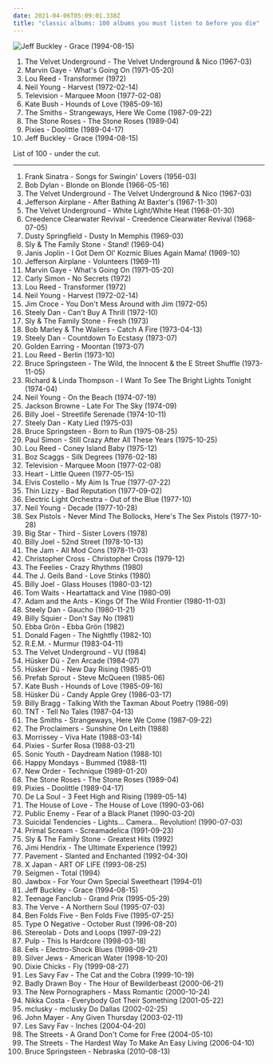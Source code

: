 ```yaml
---
date: 2021-04-06T05:09:01.338Z
title: "classic albums: 100 albums you must listen to before you die"
---
```

![Jeff Buckley - Grace (1994-08-15)](https://img.discogs.com/s3bLVDhoffEqJ7TkNeCnKhNqMnM=/fit-in/600x583/filters:strip_icc():format(jpeg):mode_rgb():quality(90)/discogs-images/R-12645414-1548449142-6531.jpeg.jpg "Jeff Buckley - Grace (1994-08-15)")
<ol class="albums">
<li data-cover="http://coverartarchive.org/release/e2820d3f-bf0f-440f-b327-0a9c32e280d8/11733996765-500.jpg" data-tags="60s, rock, classic rock" role="button">The Velvet Underground - The Velvet Underground & Nico (1967-03)</li>
<li data-cover="https://img.discogs.com/_9ng2B8Jgtq2R1FzwZZBmRu2WCQ=/fit-in/600x603/filters:strip_icc():format(jpeg):mode_rgb():quality(90)/discogs-images/R-9984176-1558329508-1528.jpeg.jpg" data-tags="soul" role="button">Marvin Gaye - What's Going On (1971-05-20)</li>
<li data-cover="https://via.placeholder.com/450" data-tags="70s, rock, glam rock" role="button">Lou Reed - Transformer (1972)</li>
<li data-cover="http://coverartarchive.org/release/b028a5c0-7b62-4276-adb4-edb05777ccbf/8501416799-500.jpg" data-tags="classic rock, folk, 70s" role="button">Neil Young - Harvest (1972-02-14)</li>
<li data-cover="http://coverartarchive.org/release/5fb363d1-3bee-44ce-acfc-43fdb0d7c4aa/2761546755-500.jpg" data-tags="post-punk, 70s" role="button">Television - Marquee Moon (1977-02-08)</li>
<li data-cover="http://coverartarchive.org/release/778c8867-ee94-366a-bcd8-e140cfbf1b67/16598892344-500.jpg" data-tags="80s, female vocalists" role="button">Kate Bush - Hounds of Love (1985-09-16)</li>
<li data-cover="http://coverartarchive.org/release/832c3cd6-effa-3e5f-a6e1-273cfd2d9c27/21363854627-500.jpg" data-tags="80s" role="button">The Smiths - Strangeways, Here We Come (1987-09-22)</li>
<li data-cover="http://coverartarchive.org/release/ab1e29e7-182d-4a5e-beae-f85ff9ac86d7/5791153967-500.jpg" data-tags="britpop, indie, madchester" role="button">The Stone Roses - The Stone Roses (1989-04)</li>
<li data-cover="http://coverartarchive.org/release/b8d680ee-f1b4-32f4-8981-82db7d3371e2/8064469787-500.jpg" data-tags="alternative rock" role="button">Pixies - Doolittle (1989-04-17)</li>
<li data-cover="https://img.discogs.com/s3bLVDhoffEqJ7TkNeCnKhNqMnM=/fit-in/600x583/filters:strip_icc():format(jpeg):mode_rgb():quality(90)/discogs-images/R-12645414-1548449142-6531.jpeg.jpg" data-tags="singer-songwriter, 90s" role="button">Jeff Buckley - Grace (1994-08-15)</li>
</ol>
List of 100 - under the cut.
<!-- more -->

_________________

<ol class="albums">
<li data-cover="http://coverartarchive.org/release/ad745ba9-c885-44d4-ab4f-07e77ac316b1/28699341657-500.jpg" data-tags="swing, jazz" role="button">
Frank Sinatra - Songs for Swingin' Lovers (1956-03)
</li>
<li data-cover="http://coverartarchive.org/release/c96d6546-25e4-4717-b514-62684245675f/16555897275-500.jpg" data-tags="folk rock, folk" role="button">
Bob Dylan - Blonde on Blonde (1966-05-16)
</li>
<li data-cover="http://coverartarchive.org/release/e2820d3f-bf0f-440f-b327-0a9c32e280d8/11733996765-500.jpg" data-tags="60s, rock, classic rock" role="button">
The Velvet Underground - The Velvet Underground & Nico (1967-03)
</li>
<li data-cover="http://coverartarchive.org/release/6e2739c2-de34-3460-85e4-c78eb420f7d7/7202642034-500.jpg" data-tags="psychedelic rock, 60s" role="button">
Jefferson Airplane - After Bathing At Baxter's (1967-11-30)
</li>
<li data-cover="http://coverartarchive.org/release/cad3294a-3ea9-3e0e-a426-fe9862571e34/15465460977-500.jpg" data-tags="proto-punk, 60s, rock, noise rock" role="button">
The Velvet Underground - White Light/White Heat (1968-01-30)
</li>
<li data-cover="http://coverartarchive.org/release/9246bec3-3805-417e-9fdc-7f5c3f074821/8749824583-500.jpg" data-tags="classic rock, blues rock, swamp rock" role="button">
Creedence Clearwater Revival - Creedence Clearwater Revival (1968-07-05)
</li>
<li data-cover="https://img.discogs.com/8B57iuhKpQ7wz_rNHE0Hu0IoHeY=/fit-in/600x592/filters:strip_icc():format(jpeg):mode_rgb():quality(90)/discogs-images/R-8569418-1464237108-6054.jpeg.jpg" data-tags="soul, 60s" role="button">
Dusty Springfield - Dusty In Memphis (1969-03)
</li>
<li data-cover="http://coverartarchive.org/release/3e517042-0af2-45b0-bdbb-aae20ae1bec8/15170398619-500.jpg" data-tags="funk" role="button">
Sly & The Family Stone - Stand! (1969-04)
</li>
<li data-cover="http://coverartarchive.org/release/4945c044-d742-433b-b8ff-eb5b28d14249/25081651246-500.jpg" data-tags="blues, blues rock" role="button">
Janis Joplin - I Got Dem Ol' Kozmic Blues Again Mama! (1969-10)
</li>
<li data-cover="https://via.placeholder.com/450" data-tags="60s, psychedelic rock" role="button">
Jefferson Airplane - Volunteers (1969-11)
</li>
<li data-cover="https://img.discogs.com/_9ng2B8Jgtq2R1FzwZZBmRu2WCQ=/fit-in/600x603/filters:strip_icc():format(jpeg):mode_rgb():quality(90)/discogs-images/R-9984176-1558329508-1528.jpeg.jpg" data-tags="soul" role="button">
Marvin Gaye - What's Going On (1971-05-20)
</li>
<li data-cover="http://coverartarchive.org/release/2b5ecc67-95dd-412f-9b1b-4ff7a7dd2d35/18378592123-500.jpg" data-tags="pop rock" role="button">
Carly Simon - No Secrets (1972)
</li>
<li data-cover="https://via.placeholder.com/450" data-tags="70s, rock, glam rock" role="button">
Lou Reed - Transformer (1972)
</li>
<li data-cover="http://coverartarchive.org/release/b028a5c0-7b62-4276-adb4-edb05777ccbf/8501416799-500.jpg" data-tags="classic rock, folk, 70s" role="button">
Neil Young - Harvest (1972-02-14)
</li>
<li data-cover="http://coverartarchive.org/release/56d05907-9f3f-4eec-8c1d-97e9c735d88f/1262909032-500.jpg" data-tags="folk rock" role="button">
Jim Croce - You Don't Mess Around with Jim (1972-05)
</li>
<li data-cover="http://coverartarchive.org/release/3f117e8c-4bb1-3fad-92d8-f931b9102ed1/7039923170-500.jpg" data-tags="70s, steely dan, classic rock, rock" role="button">
Steely Dan - Can't Buy A Thrill (1972-10)
</li>
<li data-cover="http://coverartarchive.org/release/72e14f2a-bd30-3310-b498-fc309203d08a/24031827549-500.jpg" data-tags="70s, funk, soul" role="button">
Sly & The Family Stone - Fresh (1973)
</li>
<li data-cover="http://coverartarchive.org/release/346d6784-4108-4ec2-a40b-3500c56d4f08/16612065220-500.jpg" data-tags="reggae" role="button">
Bob Marley & The Wailers - Catch A Fire (1973-04-13)
</li>
<li data-cover="https://img.discogs.com/7idxMRMZmdYjVlxrITv-ynxh6yE=/fit-in/600x600/filters:strip_icc():format(jpeg):mode_rgb():quality(90)/discogs-images/R-10686817-1546367036-5135.jpeg.jpg" data-tags="70s" role="button">
Steely Dan - Countdown To Ecstasy (1973-07)
</li>
<li data-cover="http://coverartarchive.org/release/b83007d0-41c5-4dfb-8697-acb627833241/11886415980-500.jpg" data-tags="classic rock, 70s, hard rock, golden earring" role="button">
Golden Earring - Moontan (1973-07)
</li>
<li data-cover="http://coverartarchive.org/release/1bbac75e-ce53-4508-9096-54415e9a1177/4584669129-500.jpg" data-tags="70s" role="button">
Lou Reed - Berlin (1973-10)
</li>
<li data-cover="http://coverartarchive.org/release/19ec67fa-ba98-4d3d-90a3-52f63a1a9af2/23367226103-500.jpg" data-tags="rock, 70s" role="button">
Bruce Springsteen - The Wild, the Innocent & the E Street Shuffle (1973-11-05)
</li>
<li data-cover="http://coverartarchive.org/release/2194aff6-e485-4385-a790-c13f9922be6d/23185893218-500.jpg" data-tags="70s, folk, folk rock" role="button">
Richard & Linda Thompson - I Want To See The Bright Lights Tonight (1974-04)
</li>
<li data-cover="https://via.placeholder.com/450" data-tags="singer-songwriter, 70s, folk rock" role="button">
Neil Young - On the Beach (1974-07-19)
</li>
<li data-cover="https://img.discogs.com/0sptSL6utc9wbTX_SpatSRJ8q04=/fit-in/600x597/filters:strip_icc():format(jpeg):mode_rgb():quality(90)/discogs-images/R-6877424-1616691914-8706.jpeg.jpg" data-tags="singer-songwriter, soft rock, 70s" role="button">
Jackson Browne - Late For The Sky (1974-09)
</li>
<li data-cover="https://img.discogs.com/50lU9b6pQPI9VE1kE8e8QVUy2Kk=/fit-in/600x603/filters:strip_icc():format(jpeg):mode_rgb():quality(90)/discogs-images/R-1911688-1251934808.jpeg.jpg" data-tags="classic rock" role="button">
Billy Joel - Streetlife Serenade (1974-10-11)
</li>
<li data-cover="https://img.discogs.com/QGDjX_eVVKyATORw9d3yj0OhFjc=/fit-in/500x500/filters:strip_icc():format(jpeg):mode_rgb():quality(90)/discogs-images/R-1110179-1292759291.jpeg.jpg" data-tags="70s, steely dan, classic rock, jazz rock" role="button">
Steely Dan - Katy Lied (1975-03)
</li>
<li data-cover="http://coverartarchive.org/release/d226c8cc-f58c-3b1f-997b-8243180870df/11671290803-500.jpg" data-tags="rock, classic rock, 70s" role="button">
Bruce Springsteen - Born to Run (1975-08-25)
</li>
<li data-cover="http://coverartarchive.org/release/c28f926e-d75c-3914-9303-9099f57cc750/21754626443-500.jpg" data-tags="folk, singer-songwriter" role="button">
Paul Simon - Still Crazy After All These Years (1975-10-25)
</li>
<li data-cover="http://coverartarchive.org/release/d011dd70-c261-3ddf-a871-fef5f4542ed6/6899806480-500.jpg" data-tags="rock, singer-songwriter" role="button">
Lou Reed - Coney Island Baby (1975-12)
</li>
<li data-cover="http://coverartarchive.org/release/b497f759-d7f3-4d36-b15c-bc91fb2bf1da/16243917715-500.jpg" data-tags="classic rock" role="button">
Boz Scaggs - Silk Degrees (1976-02-18)
</li>
<li data-cover="http://coverartarchive.org/release/5fb363d1-3bee-44ce-acfc-43fdb0d7c4aa/2761546755-500.jpg" data-tags="post-punk, 70s" role="button">
Television - Marquee Moon (1977-02-08)
</li>
<li data-cover="https://img.discogs.com/vycQL72qsloB2hiE8mzb3LLRe8M=/fit-in/600x600/filters:strip_icc():format(jpeg):mode_rgb():quality(90)/discogs-images/R-9647730-1484164037-4884.jpeg.jpg" data-tags="hard rock, classic rock" role="button">
Heart - Little Queen (1977-05-15)
</li>
<li data-cover="https://img.discogs.com/1Dc6HzwqHTsh0Vyn4rfokptRoAA=/fit-in/300x294/filters:strip_icc():format(jpeg):mode_rgb():quality(90)/discogs-images/R-8208782-1457185930-1152.jpeg.jpg" data-tags="rock, new wave, 70s, singer-songwriter" role="button">
Elvis Costello - My Aim Is True (1977-07-22)
</li>
<li data-cover="https://img.discogs.com/pL_oUKeB5BtmjBbKbA9i_xxODoE=/fit-in/600x925/filters:strip_icc():format(jpeg):mode_rgb():quality(90)/discogs-images/R-6714770-1553678783-2304.jpeg.jpg" data-tags="classic rock, hard rock" role="button">
Thin Lizzy - Bad Reputation (1977-09-02)
</li>
<li data-cover="http://coverartarchive.org/release/36594124-8097-3af9-891a-8a03b154c79b/23541528287-500.jpg" data-tags="classic rock, 70s" role="button">
Electric Light Orchestra - Out of the Blue (1977-10)
</li>
<li data-cover="http://coverartarchive.org/release/d958f6f1-cabc-4049-be4c-a046bc6ca90e/7742510701-500.jpg" data-tags="classic rock, rock" role="button">
Neil Young - Decade (1977-10-28)
</li>
<li data-cover="http://coverartarchive.org/release/a4898dcc-1e74-4c2b-b5ce-ba8ace4ab45b/6889056955-500.jpg" data-tags="punk, punk rock" role="button">
Sex Pistols - Never Mind The Bollocks, Here's The Sex Pistols (1977-10-28)
</li>
<li data-cover="http://coverartarchive.org/release/1e33bfe8-0eaf-4b27-a689-0142b324006e/9518303156-500.jpg" data-tags="70s, power pop" role="button">
Big Star - Third - Sister Lovers (1978)
</li>
<li data-cover="http://coverartarchive.org/release/07659b32-36b3-4ff8-91c3-7c9edbe6c4a5/1339538879-500.jpg" data-tags="classic rock" role="button">
Billy Joel - 52nd Street (1978-10-13)
</li>
<li data-cover="https://img.discogs.com/AKPaFMnpQ6NHjR7q15RUXpWkGYI=/fit-in/600x530/filters:strip_icc():format(jpeg):mode_rgb():quality(90)/discogs-images/R-7050936-1432563994-2047.jpeg.jpg" data-tags="70s, new wave, mod" role="button">
The Jam - All Mod Cons (1978-11-03)
</li>
<li data-cover="http://coverartarchive.org/release/02f3e0d2-cd49-3883-8796-f34d47e3a6af/5959850736-500.jpg" data-tags="christopher cross, soft rock" role="button">
Christopher Cross - Christopher Cross (1979-12)
</li>
<li data-cover="https://img.discogs.com/lkFFtR4ihpsGjOhW892olMwVJl0=/fit-in/575x575/filters:strip_icc():format(jpeg):mode_rgb():quality(90)/discogs-images/R-1336217-1433823041-9294.jpeg.jpg" data-tags="jangle pop, post-punk, new wave" role="button">
The Feelies - Crazy Rhythms (1980)
</li>
<li data-cover="http://coverartarchive.org/release/1812aa3d-bc63-40f1-a869-37f9fbb147f2/15571937860-500.jpg" data-tags="classic rock, rock, 80s, rhythm and blues, 1980s, classic albums, xtph early" role="button">
The J. Geils Band - Love Stinks (1980)
</li>
<li data-cover="http://coverartarchive.org/release/9a8c88fb-a5c5-47b9-a499-9f1832baf27d/7821199789-500.jpg" data-tags="classic rock" role="button">
Billy Joel - Glass Houses (1980-03-12)
</li>
<li data-cover="http://coverartarchive.org/release/7db1d3b8-5a82-46a8-8273-3bb5111ff3e1/24422816505-500.jpg" data-tags="80s, rock" role="button">
Tom Waits - Heartattack and Vine (1980-09)
</li>
<li data-cover="http://coverartarchive.org/release/14e135fe-eb2b-4361-a12e-66b13fe34ee9/9607837582-500.jpg" data-tags="80s, new wave" role="button">
Adam and the Ants - Kings Of The Wild Frontier (1980-11-03)
</li>
<li data-cover="https://img.discogs.com/qcSOQbLUPx2Niz8UmABtFKjross=/fit-in/350x350/filters:strip_icc():format(jpeg):mode_rgb():quality(90)/discogs-images/R-2243906-1380281119-8873.jpeg.jpg" data-tags="classic rock, soft rock, 70s" role="button">
Steely Dan - Gaucho (1980-11-21)
</li>
<li data-cover="http://coverartarchive.org/release/9c721b61-71e1-4192-b93c-a9eeae68009e/10474351107-500.jpg" data-tags="classic rock, rock" role="button">
Billy Squier - Don't Say No (1981)
</li>
<li data-cover="http://coverartarchive.org/release/eed37c46-a7ba-4b5e-b818-888f63fa58d2/10574982971-500.jpg" data-tags="rock, 80s, swedish, classic albums, color bands" role="button">
Ebba Grön - Ebba Grön (1982)
</li>
<li data-cover="https://img.discogs.com/n8TRA44U-Li7z0pwAK9fq1szb04=/fit-in/600x586/filters:strip_icc():format(jpeg):mode_rgb():quality(90)/discogs-images/R-2084078-1481223166-2282.jpeg.jpg" data-tags="jazz rock, donald fagen" role="button">
Donald Fagen - The Nightfly (1982-10)
</li>
<li data-cover="http://coverartarchive.org/release/fe9fed2e-4adb-43b6-aa2a-a32708220ec2/3826759925-500.jpg" data-tags="80s, alternative rock, alternative" role="button">
R.E.M. - Murmur (1983-04-11)
</li>
<li data-cover="http://coverartarchive.org/release/a2af3c5e-fb92-484f-851f-d26b27770d8b/15137212906-500.jpg" data-tags="classic rock, rock" role="button">
The Velvet Underground - VU (1984)
</li>
<li data-cover="https://img.discogs.com/YsCZqJlVIiU2wcg1RufPyZyjKeE=/fit-in/340x512/filters:strip_icc():format(jpeg):mode_rgb():quality(90)/discogs-images/R-1885936-1533861683-6427.png.jpg" data-tags="hardcore punk, punk" role="button">
Hüsker Dü - Zen Arcade (1984-07)
</li>
<li data-cover="https://img.discogs.com/x5rzMxIRtPfUeEnjSGsDejuUNUs=/fit-in/600x600/filters:strip_icc():format(jpeg):mode_rgb():quality(90)/discogs-images/R-371261-1385836726-2954.jpeg.jpg" data-tags="punk, alternative rock, sst" role="button">
Hüsker Dü - New Day Rising (1985-01)
</li>
<li data-cover="http://coverartarchive.org/release/6af59b09-2f3c-46d3-b076-45ecfec17904/8981366028-500.jpg" data-tags="80s" role="button">
Prefab Sprout - Steve McQueen (1985-06)
</li>
<li data-cover="http://coverartarchive.org/release/778c8867-ee94-366a-bcd8-e140cfbf1b67/16598892344-500.jpg" data-tags="80s, female vocalists" role="button">
Kate Bush - Hounds of Love (1985-09-16)
</li>
<li data-cover="http://coverartarchive.org/release/9d1d1960-884d-42d6-aa87-230424ab9ddf/19103392565-500.jpg" data-tags="alternative rock, rock, punk" role="button">
Hüsker Dü - Candy Apple Grey (1986-03-17)
</li>
<li data-cover="https://img.discogs.com/X8UnwwfvWYkYC-6gAfOsJJPi2ew=/fit-in/600x600/filters:strip_icc():format(jpeg):mode_rgb():quality(90)/discogs-images/R-1036392-1393217616-5940.jpeg.jpg" data-tags="music for the revolution, the eighties were not that bad" role="button">
Billy Bragg - Talking With the Taxman About Poetry (1986-09)
</li>
<li data-cover="http://coverartarchive.org/release/830bc0f4-ece7-4a2c-9816-587e06a13e84/19863108125-500.jpg" data-tags="rock, hard rock, hair metal, melodic rock, classic albums, glam metal, lps i own, face book" role="button">
TNT - Tell No Tales (1987-04-13)
</li>
<li data-cover="http://coverartarchive.org/release/832c3cd6-effa-3e5f-a6e1-273cfd2d9c27/21363854627-500.jpg" data-tags="80s" role="button">
The Smiths - Strangeways, Here We Come (1987-09-22)
</li>
<li data-cover="http://coverartarchive.org/release/0f5d4f93-7977-3b76-a81b-22c19a746f1c/15466987336-500.jpg" data-tags="the proclaimers, rock, 80s, folk" role="button">
The Proclaimers - Sunshine On Leith (1988)
</li>
<li data-cover="https://img.discogs.com/GCA2x6MG0TfP_Dot0OCgWBmro1Q=/fit-in/600x225/filters:strip_icc():format(jpeg):mode_rgb():quality(90)/discogs-images/R-756678-1436111517-3414.jpeg.jpg" data-tags="80s" role="button">
Morrissey - Viva Hate (1988-03-14)
</li>
<li data-cover="http://coverartarchive.org/release/1415ba1b-1208-4c4a-b711-65275b10ae05/24215425508-500.jpg" data-tags="alternative rock" role="button">
Pixies - Surfer Rosa (1988-03-21)
</li>
<li data-cover="http://coverartarchive.org/release/430347cb-0879-3113-9fde-c75b658c298e/20232156952-500.jpg" data-tags="alternative, 80s" role="button">
Sonic Youth - Daydream Nation (1988-10)
</li>
<li data-cover="https://img.discogs.com/UC9Rq9sWplnxDgPzBZkDwZ9gO1k=/fit-in/600x614/filters:strip_icc():format(jpeg):mode_rgb():quality(90)/discogs-images/R-179700-1348604241-2134.jpeg.jpg" data-tags="80s, britpop, madchester, martin hannett" role="button">
Happy Mondays - Bummed (1988-11)
</li>
<li data-cover="https://via.placeholder.com/450" data-tags="80s, new wave" role="button">
New Order - Technique (1989-01-20)
</li>
<li data-cover="http://coverartarchive.org/release/ab1e29e7-182d-4a5e-beae-f85ff9ac86d7/5791153967-500.jpg" data-tags="britpop, indie, madchester" role="button">
The Stone Roses - The Stone Roses (1989-04)
</li>
<li data-cover="http://coverartarchive.org/release/b8d680ee-f1b4-32f4-8981-82db7d3371e2/8064469787-500.jpg" data-tags="alternative rock" role="button">
Pixies - Doolittle (1989-04-17)
</li>
<li data-cover="http://coverartarchive.org/release/08ffad75-2c74-3825-bbee-22a8ae1ae0b1/6491572553-500.jpg" data-tags="hip-hop" role="button">
De La Soul - 3 Feet High and Rising (1989-05-14)
</li>
<li data-cover="https://img.discogs.com/2lhYE7rrEQRceUNZ9L28IKE5uws=/fit-in/600x602/filters:strip_icc():format(jpeg):mode_rgb():quality(90)/discogs-images/R-862079-1432144988-4084.jpeg.jpg" data-tags="indie, indie pop, dream pop, jangle pop, noise pop" role="button">
The House of Love - The House of Love (1990-03-06)
</li>
<li data-cover="https://img.discogs.com/xYv9oqQix5EA4uhZtoyUhmZ_8o4=/fit-in/600x600/filters:strip_icc():format(jpeg):mode_rgb():quality(90)/discogs-images/R-4870461-1442166097-6503.jpeg.jpg" data-tags="hip-hop, rap" role="button">
Public Enemy - Fear of a Black Planet (1990-03-20)
</li>
<li data-cover="http://coverartarchive.org/release/cd47d1f3-1d73-4c92-8766-edf5dfea2c4b/14170897981-500.jpg" data-tags="thrash metal" role="button">
Suicidal Tendencies - Lights... Camera... Revolution! (1990-07-03)
</li>
<li data-cover="https://img.discogs.com/pGJQvuguMcxV__xRTm4BpyP3Mi8=/fit-in/600x600/filters:strip_icc():format(jpeg):mode_rgb():quality(90)/discogs-images/R-14607363-1578076764-6520.jpeg.jpg" data-tags="psychedelic, indie" role="button">
Primal Scream - Screamadelica (1991-09-23)
</li>
<li data-cover="https://img.discogs.com/2H7ZiilvF7LSZQrDv__unEhyLxY=/fit-in/595x600/filters:strip_icc():format(jpeg):mode_rgb():quality(90)/discogs-images/R-1796928-1243941742.jpeg.jpg" data-tags="funk, soul" role="button">
Sly & The Family Stone - Greatest Hits (1992)
</li>
<li data-cover="http://coverartarchive.org/release/94a88cc8-2ce3-4ca3-afd7-d2411844b122/18759016208-500.jpg" data-tags="classic rock, rock" role="button">
Jimi Hendrix - The Ultimate Experience (1992)
</li>
<li data-cover="http://coverartarchive.org/release/6ab37e32-c5a9-3f35-bf89-5aaf0cad3476/8923091701-500.jpg" data-tags="indie rock" role="button">
Pavement - Slanted and Enchanted (1992-04-30)
</li>
<li data-cover="http://coverartarchive.org/release/9856fe82-ee58-46f3-8dc6-1e146ae0989a/18870075471-500.jpg" data-tags="symphonic metal, progressive metal" role="button">
X Japan - ART OF LIFE (1993-08-25)
</li>
<li data-cover="http://coverartarchive.org/release/b69e215e-cf17-4624-afe2-01fe2cad4428/4820147028-500.jpg" data-tags="metal, rock, norwegian, classic albums, bleak, skandinavisch, bra album, dice-throw: six" role="button">
Seigmen - Total (1994)
</li>
<li data-cover="http://coverartarchive.org/release/b9265aef-2e3d-4464-8aa5-a386c75d8a03/23146457125-500.jpg" data-tags="post-hardcore" role="button">
Jawbox - For Your Own Special Sweetheart (1994-01)
</li>
<li data-cover="https://img.discogs.com/s3bLVDhoffEqJ7TkNeCnKhNqMnM=/fit-in/600x583/filters:strip_icc():format(jpeg):mode_rgb():quality(90)/discogs-images/R-12645414-1548449142-6531.jpeg.jpg" data-tags="singer-songwriter, 90s" role="button">
Jeff Buckley - Grace (1994-08-15)
</li>
<li data-cover="https://img.discogs.com/5GVoB3A1kYVBV9MQ2QSt7Fdb6rk=/fit-in/600x600/filters:strip_icc():format(jpeg):mode_rgb():quality(90)/discogs-images/R-512322-1292210098.jpeg.jpg" data-tags="power pop, 90s" role="button">
Teenage Fanclub - Grand Prix (1995-05-29)
</li>
<li data-cover="http://coverartarchive.org/release/1ec3f8dc-27fe-31b1-ac45-f957da4e3773/28476982084-500.jpg" data-tags="90s, britpop, indie" role="button">
The Verve - A Northern Soul (1995-07-03)
</li>
<li data-cover="http://coverartarchive.org/release/e701999d-416c-43c2-a369-0f7a13296c86/26825295448-500.jpg" data-tags="90s, piano rock, ben folds" role="button">
Ben Folds Five - Ben Folds Five (1995-07-25)
</li>
<li data-cover="https://img.discogs.com/7JibQ80pGkxzTyFYF-AYde8vsck=/fit-in/600x594/filters:strip_icc():format(jpeg):mode_rgb():quality(90)/discogs-images/R-2986939-1310522611.jpeg.jpg" data-tags="gothic metal, doom metal" role="button">
Type O Negative - October Rust (1996-08-20)
</li>
<li data-cover="http://coverartarchive.org/release/ac08220a-ca91-3c93-b31b-b231270773af/11622727078-500.jpg" data-tags="lounge, electronic, post-rock" role="button">
Stereolab - Dots and Loops (1997-09-22)
</li>
<li data-cover="https://img.discogs.com/oM7KNuQxHiQ928Pu0wPwuEnxyyM=/fit-in/306x274/filters:strip_icc():format(jpeg):mode_rgb():quality(90)/discogs-images/R-1588511-1230506858.jpeg.jpg" data-tags="britpop" role="button">
Pulp - This Is Hardcore (1998-03-18)
</li>
<li data-cover="http://coverartarchive.org/release/18274d01-86aa-4f26-ab80-5526bd285d9b/5129179403-500.jpg" data-tags="90s, indie rock" role="button">
Eels - Electro-Shock Blues (1998-09-21)
</li>
<li data-cover="https://img.discogs.com/n0rEsIRhAgZo9rDRLCP6Y3WxgnA=/fit-in/170x170/filters:strip_icc():format(jpeg):mode_rgb():quality(90)/discogs-images/R-368162-1104497072.jpg.jpg" data-tags="indie, 90s" role="button">
Silver Jews - American Water (1998-10-20)
</li>
<li data-cover="http://coverartarchive.org/release/c464169f-eec9-3406-9690-5e5667ec091d/6201889696-500.jpg" data-tags="country" role="button">
Dixie Chicks - Fly (1999-08-27)
</li>
<li data-cover="http://coverartarchive.org/release/c1d051f4-7672-3a44-a58b-744893c209d5/19926846133-500.jpg" data-tags="indie, post-punk, favorite albums of the 90s" role="button">
Les Savy Fav - The Cat and the Cobra (1999-10-19)
</li>
<li data-cover="http://coverartarchive.org/release/add3661e-ae37-3d89-92fb-880e1979082e/7792901378-500.jpg" data-tags="indie, singer-songwriter, 00s" role="button">
Badly Drawn Boy - The Hour of Bewilderbeast (2000-06-21)
</li>
<li data-cover="http://coverartarchive.org/release/92648a5a-23d5-4ea4-8276-ef0d81aaf16b/4838892552-500.jpg" data-tags="indie" role="button">
The New Pornographers - Mass Romantic (2000-10-24)
</li>
<li data-cover="http://coverartarchive.org/release/5e6d953f-b882-4d30-8bd9-908ca734501f/11718750829-500.jpg" data-tags="soul" role="button">
Nikka Costa - Everybody Got Their Something (2001-05-22)
</li>
<li data-cover="http://coverartarchive.org/release/c9b684e7-1820-4f91-a43b-ebf12c580d9f/6624706040-500.jpg" data-tags="noise rock" role="button">
mclusky - mclusky Do Dallas (2002-02-25)
</li>
<li data-cover="http://coverartarchive.org/release/2c4ec6a6-6e09-43b8-9ee2-26e190e1df92/7594164957-500.jpg" data-tags="soft rock, acoustic, live, john mayer" role="button">
John Mayer - Any Given Thursday (2003-02-11)
</li>
<li data-cover="https://img.discogs.com/YnC6omCYMIgmUAKMZeFtFwZNSgs=/fit-in/368x360/filters:strip_icc():format(jpeg):mode_rgb():quality(90)/discogs-images/R-1251761-1203873068.jpeg.jpg" data-tags="indie rock, post-punk" role="button">
Les Savy Fav - Inches (2004-04-20)
</li>
<li data-cover="http://coverartarchive.org/release/2e24044e-a62d-38cd-a81c-bb18568d69f7/16604406384-500.jpg" data-tags="hip-hop, hip hop" role="button">
The Streets - A Grand Don't Come for Free (2004-05-10)
</li>
<li data-cover="http://coverartarchive.org/release/cc491072-7ed0-40c1-a36b-4499e86de2b5/10795881747-500.jpg" data-tags="hip-hop, hip hop, rap, the streets" role="button">
The Streets - The Hardest Way To Make An Easy Living (2006-04-10)
</li>
<li data-cover="http://coverartarchive.org/release/1782be70-4a31-4ff8-a0a8-33a72a2ae7a4/11006677943-500.jpg" data-tags="folk, rock" role="button">
Bruce Springsteen - Nebraska (2010-08-13)
</li>
</ol>